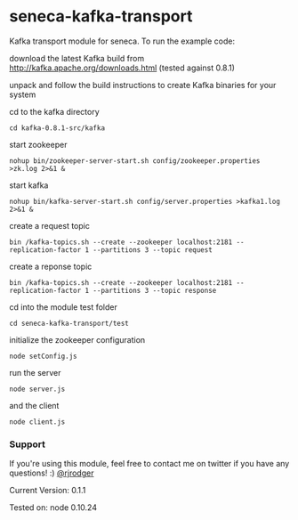 # seneca-kafka-transport

Kafka transport module for seneca. To run the example code:

download the latest Kafka build from http://kafka.apache.org/downloads.html (tested against 0.8.1)

unpack and follow the build instructions to create Kafka binaries for your system

cd to the kafka directory

```
cd kafka-0.8.1-src/kafka
```

start zookeeper

```
nohup bin/zookeeper-server-start.sh config/zookeeper.properties >zk.log 2>&1 &
```

start kafka

```
nohup bin/kafka-server-start.sh config/server.properties >kafka1.log 2>&1 &
```

create a request topic

```
bin /kafka-topics.sh --create --zookeeper localhost:2181 --replication-factor 1 --partitions 3 --topic request
```

create a reponse topic

```
bin /kafka-topics.sh --create --zookeeper localhost:2181 --replication-factor 1 --partitions 3 --topic response
```

cd into the module test folder

```
cd seneca-kafka-transport/test
```

initialize the zookeeper configuration

```
node setConfig.js
```

run the server

```
node server.js
```

and the client

```
node client.js
```


### Support

If you're using this module, feel free to contact me on twitter if you
have any questions! :) [@rjrodger](http://twitter.com/rjrodger)

Current Version: 0.1.1

Tested on: node 0.10.24

